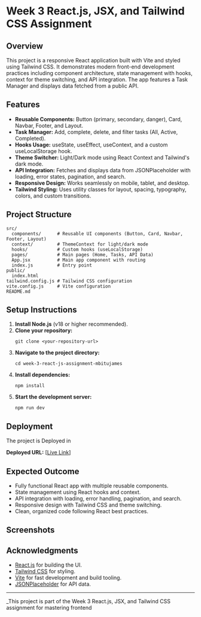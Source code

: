 # Week 3 React.js, JSX, and Tailwind CSS Assignment

## Overview
This project is a responsive React application built with Vite and styled using Tailwind CSS. It demonstrates modern front-end development practices including component architecture, state management with hooks, context for theme switching, and API integration. The app features a Task Manager and displays data fetched from a public API.

## Features
- **Reusable Components:** Button (primary, secondary, danger), Card, Navbar, Footer, and Layout.
- **Task Manager:** Add, complete, delete, and filter tasks (All, Active, Completed).
- **Hooks Usage:** useState, useEffect, useContext, and a custom useLocalStorage hook.
- **Theme Switcher:** Light/Dark mode using React Context and Tailwind's dark mode.
- **API Integration:** Fetches and displays data from JSONPlaceholder with loading, error states, pagination, and search.
- **Responsive Design:** Works seamlessly on mobile, tablet, and desktop.
- **Tailwind Styling:** Uses utility classes for layout, spacing, typography, colors, and custom transitions.

## Project Structure
```
src/
  components/      # Reusable UI components (Button, Card, Navbar, Footer, Layout)
  context/         # ThemeContext for light/dark mode
  hooks/           # Custom hooks (useLocalStorage)
  pages/           # Main pages (Home, Tasks, API Data)
  App.jsx          # Main app component with routing
  index.js         # Entry point
public/
  index.html
tailwind.config.js # Tailwind CSS configuration
vite.config.js     # Vite configuration
README.md
```

## Setup Instructions
1. **Install Node.js** (v18 or higher recommended).
2. **Clone your repository:**
   ```
   git clone <your-repository-url>
   ```
3. **Navigate to the project directory:**
   ```
   cd week-3-react-js-assignment-mbitujames
   ```
4. **Install dependencies:**
   ```
   npm install
   ```
5. **Start the development server:**
   ```
   npm run dev
   ```

## Deployment
The project is Deployed in

**Deployed URL:** [[Live Link](https://plp-mern-stack-development.github.io/week-3-react-js-assignment-mbitujames/)]

## Expected Outcome
- Fully functional React app with multiple reusable components.
- State management using React hooks and context.
- API integration with loading, error handling, pagination, and search.
- Responsive design with Tailwind CSS and theme switching.
- Clean, organized code following React best practices.

## Screenshots


## Acknowledgments
- [React.js](https://react.dev/) for building the UI.
- [Tailwind CSS](https://tailwindcss.com/) for styling.
- [Vite](https://vitejs.dev/) for fast development and build tooling.
- [JSONPlaceholder](https://jsonplaceholder.typicode.com/) for API data.

---
_This project is part of the Week 3 React.js, JSX, and Tailwind CSS assignment for mastering frontend